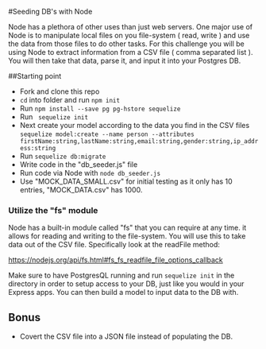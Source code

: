#Seeding DB's with Node

Node has a plethora of other uses than just web servers. One major use of Node is to manipulate local files on you file-system ( read, write ) and use the data from those files to do other tasks. For this challenge you will be using Node to extract information from a CSV file ( comma separated list ). You will then take that data, parse it, and input it into your Postgres DB.

##Starting point

* Fork and clone this repo
* ```cd``` into folder and run ```npm init```
* Run ```npm install --save pg pg-hstore sequelize```
* Run ``` sequelize init```
* Next create your model according to the data you find in the CSV files ```sequelize model:create --name person --attributes firstName:string,lastName:string,email:string,gender:string,ip_address:string```
* Run ```sequelize db:migrate```
* Write code in the "db_seeder.js" file
* Run code via Node with ```node db_seeder.js```
* Use "MOCK_DATA_SMALL.csv" for initial testing as it only has 10 entries, "MOCK_DATA.csv" has 1000.

### Utilize the "fs" module
Node has a built-in module called "fs" that you can require at any time. it allows for reading and writing to the file-system. You will use this to take data out of the CSV file. Specifically look at the readFile method:

https://nodejs.org/api/fs.html#fs_fs_readfile_file_options_callback

Make sure to have PostgresQL running and run ```sequelize init``` in the directory in order to setup access to your DB, just like you would in your Express apps. You can then build a model to input data to the DB with.


## Bonus

* Covert the CSV file into a JSON file instead of populating the DB.

